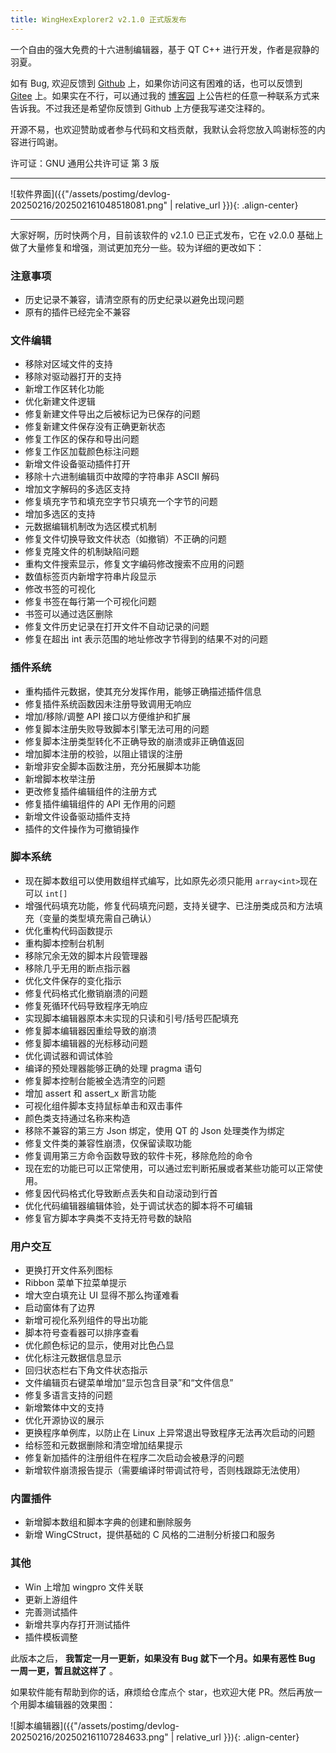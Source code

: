 ```yaml
---
title: WingHexExplorer2 v2.1.0 正式版发布
---
```


一个自由的强大免费的十六进制编辑器，基于 QT C++ 进行开发，作者是寂静的羽夏。

如有 Bug, 欢迎反馈到 [Github](https://github.com/Wing-summer/WingHexExplorer2/issues) 上，如果你访问这有困难的话，也可以反馈到 [Gitee](https://gitee.com/wing-cloud/WingHexExplorer2/issues) 上。如果实在不行，可以通过我的 [博客园](https://www.cnblogs.com/wingsummer) 上公告栏的任意一种联系方式来告诉我。不过我还是希望你反馈到 Github 上方便我写递交注释的。

开源不易，也欢迎赞助或者参与代码和文档贡献，我默认会将您放入鸣谢标签的内容进行鸣谢。

许可证：GNU 通用公共许可证 第 3 版

---

![软件界面]({{"/assets/postimg/devlog-20250216/202502161048518081.png" | relative_url }}){: .align-center}

---

大家好啊，历时快两个月，目前该软件的 v2.1.0 已正式发布，它在 v2.0.0 基础上做了大量修复和增强，测试更加充分一些。较为详细的更改如下：

### 注意事项

- 历史记录不兼容，请清空原有的历史纪录以避免出现问题
- 原有的插件已经完全不兼容

### 文件编辑

- 移除对区域文件的支持
- 移除对驱动器打开的支持
- 新增工作区转化功能
- 优化新建文件逻辑
- 修复新建文件导出之后被标记为已保存的问题
- 修复新建文件保存没有正确更新状态
- 修复工作区的保存和导出问题
- 修复工作区加载颜色标注问题
- 新增文件设备驱动插件打开
- 移除十六进制编辑页中故障的字符串非 ASCII 解码
- 增加文字解码的多选区支持
- 修复填充字节和填充空字节只填充一个字节的问题
- 增加多选区的支持
- 元数据编辑机制改为选区模式机制
- 修复文件切换导致文件状态（如撤销）不正确的问题
- 修复克隆文件的机制缺陷问题
- 重构文件搜索显示，修复文字编码修改搜索不应用的问题
- 数值标签页内新增字符串片段显示
- 修改书签的可视化
- 修复书签在每行第一个可视化问题
- 书签可以通过选区删除
- 修复文件历史记录在打开文件不自动记录的问题
- 修复在超出 int 表示范围的地址修改字节得到的结果不对的问题

### 插件系统

- 重构插件元数据，使其充分发挥作用，能够正确描述插件信息
- 修复插件系统函数因未注册导致调用无响应
- 增加/移除/调整 API 接口以方便维护和扩展
- 修复脚本注册失败导致脚本引擎无法可用的问题
- 修复脚本注册类型转化不正确导致的崩溃或非正确值返回
- 增加脚本注册的校验，以阻止错误的注册
- 新增非安全脚本函数注册，充分拓展脚本功能
- 新增脚本枚举注册
- 更改修复插件编辑组件的注册方式
- 修复插件编辑组件的 API 无作用的问题
- 新增文件设备驱动插件支持
- 插件的文件操作为可撤销操作

### 脚本系统

- 现在脚本数组可以使用数组样式编写，比如原先必须只能用 `array<int>`现在可以 `int[]`
- 增强代码填充功能，修复代码填充问题，支持关键字、已注册类成员和方法填充（变量的类型填充需自己确认）
- 优化重构代码函数提示
- 重构脚本控制台机制
- 移除冗余无效的脚本片段管理器
- 移除几乎无用的断点指示器
- 优化文件保存的变化指示
- 修复代码格式化撤销崩溃的问题
- 修复死循环代码导致程序无响应
- 实现脚本编辑器原本未实现的只读和引号/括号匹配填充
- 修复脚本编辑器因重绘导致的崩溃
- 修复脚本编辑器的光标移动问题
- 优化调试器和调试体验
- 编译的预处理器能够正确的处理 pragma 语句
- 修复脚本控制台能被全选清空的问题
- 增加 assert 和 assert_x 断言功能
- 可视化组件脚本支持鼠标单击和双击事件
- 颜色类支持通过名称来构造
- 移除不兼容的第三方 Json 绑定，使用 QT 的 Json 处理类作为绑定
- 修复文件类的兼容性崩溃，仅保留读取功能
- 修复调用第三方命令函数导致的软件卡死，移除危险的命令
- 现在宏的功能已可以正常使用，可以通过宏判断拓展或者某些功能可以正常使用。
- 修复因代码格式化导致断点丢失和自动滚动到行首
- 优化代码编辑器编辑体验，处于调试状态的脚本将不可编辑
- 修复官方脚本字典类不支持无符号数的缺陷

### 用户交互

- 更换打开文件系列图标
- Ribbon 菜单下拉菜单提示
- 增大空白填充让 UI 显得不那么拘谨难看
- 启动窗体有了边界
- 新增可视化系列组件的导出功能
- 脚本符号查看器可以排序查看
- 优化颜色标记的显示，使用对比色凸显
- 优化标注元数据信息显示
- 回归状态栏右下角文件状态指示
- 文件编辑页右键菜单增加“显示包含目录”和“文件信息”
- 修复多语言支持的问题
- 新增繁体中文的支持
- 优化开源协议的展示
- 更换程序单例库，以防止在 Linux 上异常退出导致程序无法再次启动的问题
- 给标签和元数据删除和清空增加结果提示
- 修复新加插件的注册组件在程序二次启动会被悬浮的问题
- 新增软件崩溃报告提示（需要编译时带调试符号，否则栈跟踪无法使用）

### 内置插件

- 新增脚本数组和脚本字典的创建和删除服务
- 新增 WingCStruct，提供基础的 C 风格的二进制分析接口和服务

### 其他

- Win 上增加 wingpro 文件关联
- 更新上游组件
- 完善测试插件
- 新增共享内存打开测试插件
- 插件模板调整

此版本之后， **我暂定一月一更新，如果没有 Bug 就下一个月。如果有恶性 Bug 一周一更，暂且就这样了** 。

如果软件能有帮助到你的话，麻烦给仓库点个 star，也欢迎大佬 PR。然后再放一个用脚本编辑器的效果图：

![脚本编辑器]({{"/assets/postimg/devlog-20250216/202502161107284633.png" | relative_url }}){: .align-center}
